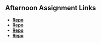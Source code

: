 ## Afternoon Assignment Links

* **[Repo](https://porter12346.github.io/game-night-score-board/)**
* **[Repo](https://porter12346.github.io/vendr/)**
* **[Repo](https://github.com/Porter12346/gregslist_mvc/settings/pages)**
* **[Repo](https://github.com/Porter12346/jungle-jumble)**
